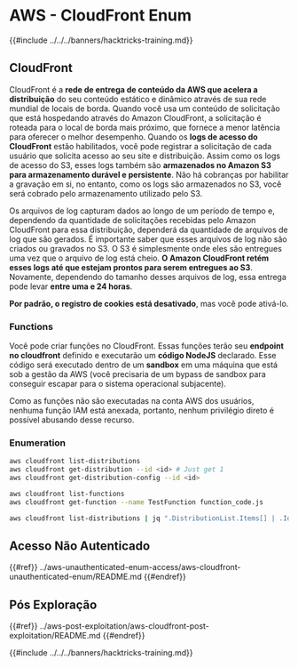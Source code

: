 # AWS - CloudFront Enum

{{#include ../../../banners/hacktricks-training.md}}

## CloudFront

CloudFront é a **rede de entrega de conteúdo da AWS que acelera a distribuição** do seu conteúdo estático e dinâmico através de sua rede mundial de locais de borda. Quando você usa um conteúdo de solicitação que está hospedando através do Amazon CloudFront, a solicitação é roteada para o local de borda mais próximo, que fornece a menor latência para oferecer o melhor desempenho. Quando os **logs de acesso do CloudFront** estão habilitados, você pode registrar a solicitação de cada usuário que solicita acesso ao seu site e distribuição. Assim como os logs de acesso do S3, esses logs também são **armazenados no Amazon S3 para armazenamento durável e persistente**. Não há cobranças por habilitar a gravação em si, no entanto, como os logs são armazenados no S3, você será cobrado pelo armazenamento utilizado pelo S3.

Os arquivos de log capturam dados ao longo de um período de tempo e, dependendo da quantidade de solicitações recebidas pelo Amazon CloudFront para essa distribuição, dependerá da quantidade de arquivos de log que são gerados. É importante saber que esses arquivos de log não são criados ou gravados no S3. O S3 é simplesmente onde eles são entregues uma vez que o arquivo de log está cheio. **O Amazon CloudFront retém esses logs até que estejam prontos para serem entregues ao S3**. Novamente, dependendo do tamanho desses arquivos de log, essa entrega pode levar **entre uma e 24 horas**.

**Por padrão, o registro de cookies está desativado**, mas você pode ativá-lo.

### Functions

Você pode criar funções no CloudFront. Essas funções terão seu **endpoint no cloudfront** definido e executarão um **código NodeJS** declarado. Esse código será executado dentro de um **sandbox** em uma máquina que está sob a gestão da AWS (você precisaria de um bypass de sandbox para conseguir escapar para o sistema operacional subjacente).

Como as funções não são executadas na conta AWS dos usuários, nenhuma função IAM está anexada, portanto, nenhum privilégio direto é possível abusando desse recurso.

### Enumeration
```bash
aws cloudfront list-distributions
aws cloudfront get-distribution --id <id> # Just get 1
aws cloudfront get-distribution-config --id <id>

aws cloudfront list-functions
aws cloudfront get-function --name TestFunction function_code.js

aws cloudfront list-distributions | jq ".DistributionList.Items[] | .Id, .Origins.Items[].Id, .Origins.Items[].DomainName, .AliasICPRecordals[].CNAME"
```
## Acesso Não Autenticado

{{#ref}}
../aws-unauthenticated-enum-access/aws-cloudfront-unauthenticated-enum/README.md
{{#endref}}

## Pós Exploração

{{#ref}}
../aws-post-exploitation/aws-cloudfront-post-exploitation/README.md
{{#endref}}

{{#include ../../../banners/hacktricks-training.md}}
